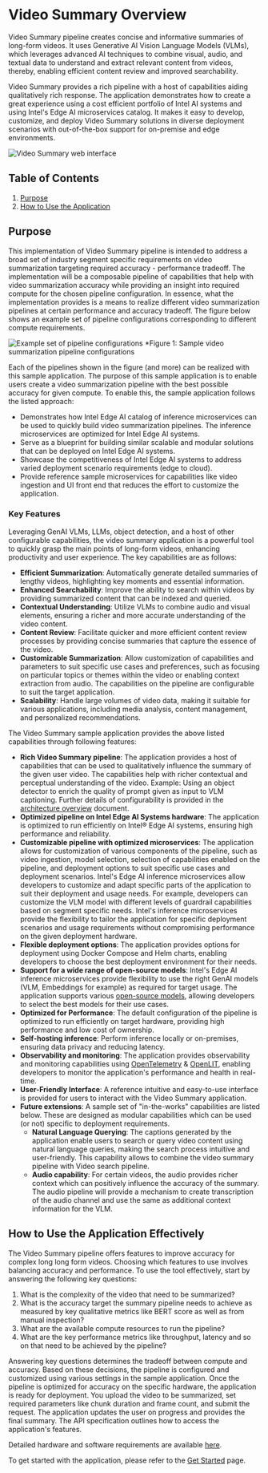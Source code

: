 # Video Summary Overview

Video Summary pipeline creates concise and informative summaries of long-form videos. It uses Generative AI Vision Language Models (VLMs), which leverages advanced AI techniques to combine visual, audio, and textual data to understand and extract relevant content from videos, thereby, enabling efficient content review and improved searchability. 

Video Summary provides a rich pipeline with a host of capabilities aiding qualitatively rich response. The application demonstrates how to create a great experience using a cost efficient portfolio of Intel AI systems and using Intel's Edge AI microservices catalog. It makes it easy to develop, customize, and deploy Video Summary solutions in diverse deployment scenarios with out-of-the-box support for on-premise and edge environments.

![Video Summary web interface](./images/VideoSumm_Webpage.png)

## Table of Contents
1. [Purpose](#purpose)
2. [How to Use the Application](#how-to-use-the-application-effectively)

## Purpose

This implementation of Video Summary pipeline is intended to address a broad set of industry segment specific requirements on video summarization targeting required accuracy - performance tradeoff. The implementation will be a composable pipeline of capabilities that help with video summarization accuracy while providing an insight into required compute for the chosen pipeline configuration. In essence, what the implementation provides is a means to realize different video summarization pipelines at certain performance and accuracy tradeoff. The figure below shows an example set of pipeline configurations corresponding to different compute requirements.

![Example set of pipeline configurations](./images/TEAI_VideoPipelines.png)
*Figure 1: Sample video summarization pipeline configurations

Each of the pipelines shown in the figure (and more) can be realized with this sample application. The purpose of this sample application is to enable users create a video summarization pipeline with the best possible accuracy for given compute. To enable this, the sample application follows the listed approach:
- Demonstrates how Intel Edge AI catalog of inference microservices can be used to quickly build video summarization pipelines. The inference microservices are optimized for Intel Edge AI systems. 
- Serve as a blueprint for building similar scalable and modular solutions that can be deployed on Intel Edge AI systems.
- Showcase the competitiveness of Intel Edge AI systems to address varied deployment scenario requirements (edge to cloud).
- Provide reference sample microservices for capabilities like video ingestion and UI front end that reduces the effort to customize the application.

### Key Features

Leveraging GenAI VLMs, LLMs, object detection, and a host of other configurable capabilities, the video summary application is a powerful tool to quickly grasp the main points of long-form videos, enhancing productivity and user experience. The key capabilities are as follows:

- **Efficient Summarization**: Automatically generate detailed summaries of lengthy videos, highlighting key moments and essential information.
- **Enhanced Searchability**: Improve the ability to search within videos by providing summarized content that can be indexed and queried.
- **Contextual Understanding**: Utilize VLMs to combine audio and visual elements, ensuring a richer and more accurate understanding of the video content.
- **Content Review**: Facilitate quicker and more efficient content review processes by providing concise summaries that capture the essence of the video.
- **Customizable Summarization**: Allow customization of capabilities and parameters to suit specific use cases and preferences, such as focusing on particular topics or themes within the video or enabling context extraction from audio. The capabilities on the pipeline are configurable to suit the target application.
- **Scalability**: Handle large volumes of video data, making it suitable for various applications, including media analysis, content management, and personalized recommendations.

The Video Summary sample application provides the above listed capabilities through following features:

- **Rich Video Summary pipeline**: The application provides a host of capabilities that can be used to qualitatively influence the summary of the given user video. The capabilities help with richer contextual and perceptual understanding of the video. Example: Using an object detector to enrich the quality of prompt given as input to VLM captioning. Further details of configurability is provided in the [architecture overview](./overview-architecture-summary.md) document.
- **Optimized pipeline on Intel Edge AI Systems hardware**: The application is optimized to run efficiently on Intel® Edge AI systems, ensuring high performance and reliability.
- **Customizable pipeline with optimized microservices**: The application allows for customization of various components of the pipeline, such as video ingestion, model selection, selection of capabilities enabled on the pipeline, and deployment options to suit specific use cases and deployment scenarios. Intel's Edge AI inference microservices allow developers to customize and adapt specific parts of the application to suit their deployment and usage needs. For example, developers can customize the VLM model with different levels of guardrail capabilities based on segment specific needs. Intel's inference microservices provide the flexibility to tailor the application for specific deployment scenarios and usage requirements without compromising performance on the given deployment hardware.
- **Flexible deployment options**: The application provides options for deployment using Docker Compose and Helm charts, enabling developers to choose the best deployment environment for their needs.
- **Support for a wide range of open-source models**: Intel's Edge AI inference microservices provide flexibility to use the right GenAI models (VLM, Embeddings for example) as required for target usage. The application supports various [open-source models](https://huggingface.co/OpenVINO), allowing developers to select the best models for their use cases.
- **Optimized for Performance**: The default configuration of the pipeline is optimized to run efficiently on target hardware, providing high performance and low cost of ownership.
- **Self-hosting inference**: Perform inference locally or on-premises, ensuring data privacy and reducing latency.
- **Observability and monitoring**: The application provides observability and monitoring capabilities using [OpenTelemetry](https://opentelemetry.io/) & [OpenLIT](https://github.com/openlit/openlit), enabling developers to monitor the application's performance and health in real-time.
- **User-Friendly Interface**: A reference intuitive and easy-to-use interface is provided for users to interact with the Video Summary application.
- **Future extensions**: A sample set of "in-the-works" capabilities are listed below. These are designed as modular capabilities which can be used (or not) specific to deployment requirements.
    - **Natural Language Querying**: The captions generated by the application enable users to search or query video content using natural language queries, making the search process intuitive and user-friendly. This capability allows to combine the video summary pipeline with Video search pipeline.
    - **Audio capability**: For certain videos, the audio provides richer context which can positively influence the accuracy of the summary. The audio pipeline will provide a mechanism to create transcription of the audio channel and use the same as additional context information for the VLM.

## How to Use the Application Effectively
The Video Summary pipeline offers features to improve accuracy for complex long long form videos. Choosing which features to use involves balancing accuracy and performance. To use the tool effectively, start by answering the following key questions:
1. What is the complexity of the video that need to be summarized?
2. What is the accuracy target the summary pipeline needs to achieve as measured by key qualitative metrics like BERT score as well as from manual inspection?
3. What are the available compute resources to run the pipeline? 
4. What are the key performance metrics like throughput, latency and so on that need to be achieved by the pipeline?

Answering key questions determines the tradeoff between compute and accuracy. Based on these decisions, the pipeline is configured and customized using various settings in the sample application. Once the pipeline is optimized for accuracy on the specific hardware, the application is ready for deployment. You upload the video to be summarized, set required parameters like chunk duration and frame count, and submit the request. The application updates the user on progress and provides the final summary. The API specification outlines how to access the application's features.

Detailed hardware and software requirements are available [here](./system-requirements.md).

To get started with the application, please refer to the [Get Started](./get-started.md) page.